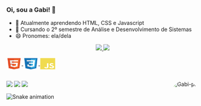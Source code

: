 ### Oi, sou a Gabi! 👋

- 🔭 Atualmente aprendendo HTML, CSS e Javascript
- 🌱 Cursando o 2º semestre de Análise e Desenvolvimento de Sistemas
- 😄 Pronomes: ela/dela

<div align="center">
  <a href="https://github.com/maagabriella">
  <img height="180em" src="https://github-readme-stats.vercel.app/api?username=maagabriella&show_icons=true&theme=dracula&include_all_commits=true&count_private=true"/>
  <img height="180em" src="https://github-readme-stats.vercel.app/api/top-langs/?username=maagabriella&layout=compact&langs_count=7&theme=dracula"/>
</div>
<div style="display: inline_block"><br>
  <img align="center" alt="Gabi-HTML" height="30" width="40" src="https://raw.githubusercontent.com/devicons/devicon/master/icons/html5/html5-original.svg">
  <img align="center" alt="Gabi-CSS" height="30" width="40" src="https://raw.githubusercontent.com/devicons/devicon/master/icons/css3/css3-original.svg">
  <img align="center" alt="Gabi-Js" height="30" width="40" src="https://raw.githubusercontent.com/devicons/devicon/master/icons/javascript/javascript-plain.svg">
</div>
  
  ##
 
<img align="right" alt="Gabi-pic" height="170" style="border-radius:50px;" src="https://cdn.discordapp.com/attachments/987511192106971146/1004168390820245604/download20220802202244.png">
</div>
 
  ##

<div> 

  <a href="https://instagram.com/ow.mag" target="_blank"><img src="https://img.shields.io/badge/-Instagram-%23E4405F?style=for-the-badge&logo=instagram&logoColor=white" target="_blank"></a>
  <a href = "mailto:gabriellaleitecruz@gmail.com"><img src="https://img.shields.io/badge/-Gmail-%23333?style=for-the-badge&logo=gmail&logoColor=white" target="_blank"></a>
  <a href="https://www.linkedin.com/in/maria-gabriella-leite-cruz/" target="_blank"><img src="https://img.shields.io/badge/-LinkedIn-%230077B5?style=for-the-badge&logo=linkedin&logoColor=white" target="_blank"></a> 
  
</div>

 ![Snake animation](https://github.com/maagabriella/maagabriella/blob/output/github-contribution-grid-snake.svg)

